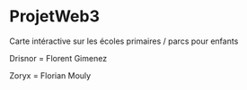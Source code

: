 # ProjetWeb3
Carte intéractive sur les écoles primaires / parcs pour enfants

Drisnor = Florent Gimenez

Zoryx = Florian Mouly
